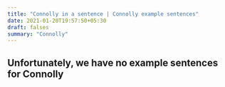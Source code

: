 ```yaml
---
title: "Connolly in a sentence | Connolly example sentences"
date: 2021-01-20T19:57:50+05:30
draft: falses
summary: "Connolly"
---
```

## Unfortunately, we have no example sentences for Connolly                 
